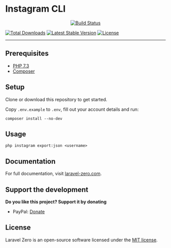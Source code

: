 # Instagram CLI

<p align="center">
  <a href="https://travis-ci.org/michelmelo/instagram-cli"><img src="https://img.shields.io/travis/michelmelo/instagram-cli/stable.svg" alt="Build Status"></img></a>

  <a href="https://packagist.org/packages/michelmelo/instagram-cli"><img src="https://poser.pugx.org/michelmelo/instagram-cli/d/total.svg" alt="Total Downloads"></a>
  <a href="https://packagist.org/packages/michelmelo/instagram-cli"><img src="https://poser.pugx.org/michelmelo/instagram-cli/v/stable.svg" alt="Latest Stable Version"></a>
  <a href="https://packagist.org/packages/michelmelo/instagram-cli"><img src="https://poser.pugx.org/michelmelo/instagram-cli/license.svg" alt="License"></a>
</p>


------


## Prerequisites

* [PHP 7.3](https://www.php.net/)
* [Composer](https://getcomposer.org/)

## Setup

Clone or download this repository to get started.

Copy `.env.example` to `.env`, fill out your account details and run:

```
composer install --no-dev
```

## Usage

```
php instagram export:json <username>
```


## Documentation

For full documentation, visit [laravel-zero.com](https://laravel-zero.com/).

## Support the development
**Do you like this project? Support it by donating**

- PayPal: [Donate](https://www.paypal.com/)

## License

Laravel Zero is an open-source software licensed under the [MIT license](https://github.com/laravel-zero/laravel-zero/blob/stable/LICENSE.md).

